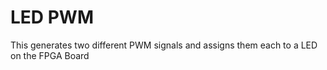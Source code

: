 # LED PWM
This generates two different PWM signals and assigns them each to a LED on the FPGA Board 
